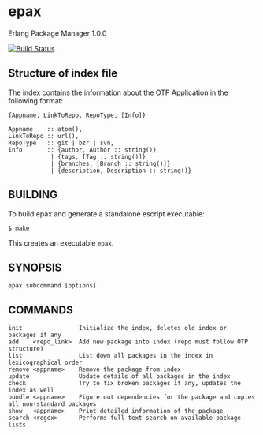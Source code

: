 epax
====
Erlang Package Manager 1.0.0

[![Build Status](https://travis-ci.org/mangalaman93/epax.png?branch=master)](https://travis-ci.org/mangalaman93/epax)

Structure of index file
-----------------------
The index contains the information about the OTP Application in the following format:

    {Appname, LinkToRepo, RepoType, [Info]}

    Appname    :: atom(),
    LinkToRepo :: url(),
    RepoType   :: git | bzr | svn,
    Info       :: {author, Author :: string()}
                | {tags, [Tag :: string()]}
                | {branches, [Branch :: string()]}
                | {description, Description :: string()}


BUILDING
--------
To build epax and generate a standalone escript executable:

    $ make

This creates an executable `epax`.


SYNOPSIS
--------

    epax subcommand [options]



COMMANDS
--------

    init                Initialize the index, deletes old index or packages if any
    add    <repo_link>  Add new package into index (repo must follow OTP structure)
    list                List down all packages in the index in lexicographical order
    remove <appname>    Remove the package from index
    update              Update details of all packages in the index
    check               Try to fix broken packages if any, updates the index as well
    bundle <appname>    Figure out dependencies for the package and copies all non-standard packages
    show   <appname>    Print detailed information of the package
    search <regex>      Performs full text search on available package lists
